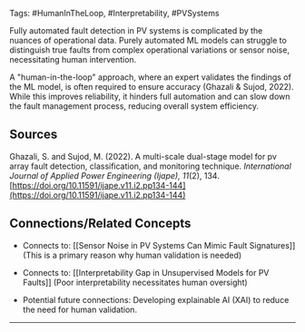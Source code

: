 Tags: #HumanInTheLoop, #Interpretability, #PVSystems

Fully automated fault detection in PV systems is complicated by the nuances of operational data. 
Purely automated ML models can struggle to distinguish true faults from complex operational variations or sensor noise, necessitating human intervention.

A "human-in-the-loop" approach, where an expert validates the findings of the ML model, is often required to ensure accuracy (Ghazali & Sujod, 2022). 
While this improves reliability, it hinders full automation and can slow down the fault management process, reducing overall system efficiency.

## Sources

Ghazali, S. and Sujod, M. (2022). A multi-scale dual-stage model for pv array fault detection, classification, and monitoring technique. _International Journal of Applied Power Engineering (Ijape), 11_(2), 134. [https://doi.org/10.11591/ijape.v11.i2.pp134-144](https://doi.org/10.11591/ijape.v11.i2.pp134-144)

## Connections/Related Concepts

- Connects to: [[Sensor Noise in PV Systems Can Mimic Fault Signatures]] (This is a primary reason why human validation is needed)
    
- Connects to: [[Interpretability Gap in Unsupervised Models for PV Faults]] (Poor interpretability necessitates human oversight)
    
- Potential future connections: Developing explainable AI (XAI) to reduce the need for human validation.
    

---